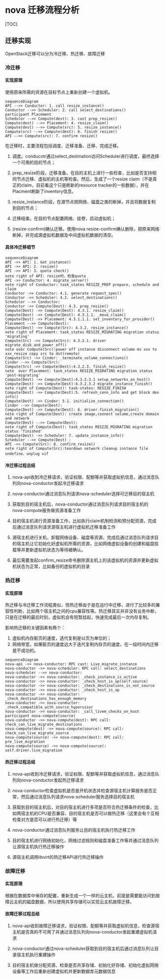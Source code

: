 # nova 迁移流程分析

[TOC]

## 迁移实现

OpenStack迁移可以分为冷迁移、热迁移、故障迁移

### 冷迁移

#### 实现原理

使用原来所需的资源在目标节点上重新创建一个虚拟机。

```mermaid
sequenceDiagram
API -->> Conductor: 1. call resize_instance()
Conductor -->> Scheduler: 2. call select_destinations()
participant Placement
Scheduler -->> Compute(dest): 3. cast prep_resize()
Compute(dest) -->> Placement: 4. resize_claim()
Compute(dest) -->> Compute(src): 5. resize_instance()
Compute(src) -->> Compute(dest): 6. finish resize()
API -->> Compute(src): 7. confirm resize()
```

在迁移时，主要流程包括调度、迁移准备、迁移、完成迁移。

1. 调度。conducotr通过select_destination访问Scheduler进行调度，最终选择一个可用的目的节点；

2. prep_resize阶段，迁移准备。在目的主机上进行一些检查，比如是否支持相同节点迁移、虚拟机的主机等检查。然后，生成了一个resize claim（不是真正的claim，目前看这个只是刷新的resource tracker的一些数据），并在Placment刷新了inventory信息。

3. resize_instance阶段，在源节点把网络、磁盘之类的断掉，并且将数据复制到目的节点；

4. 迁移结束。在目的节点配置网络、挂卷，启动虚拟机；

5. (resize-confirm)确认迁移。使用nova resize-confirm确认删除，把原来网络断掉，并完成源虚拟机数据及中间虚拟机数据的清空。

#### 具体冷迁移细节

```mermaid
sequenceDiagram
API ->> API: 1. Get instance()
API ->> API: 2. resize()
API ->> API: 3. quota check()
note right of API: resize时，检查quota
API ->> Conductor: 4. migrate_server()
note right of Conductor: task_states RESIZE_PREP prepare, schedule and claim
Conductor ->> Conductor: 4.1. generate request_spec()
Conductor ->> Scheduler: 4.2. select_destinations()
Scheduler -->> Conductor: 
Conductor ->> Compute(Dest): 4.3. prep_resize()
Compute(Dest) ->> Compute(Dest): 4.3.1. resize_claim()
Compute(Dest) ->> Compute(Dest): 4.3.1.1. _mova_claim()
Compute(Dest) ->> Placement: 4.3.1.1.1. set_inventory_for_provider()
Placement -->> Compute(Dest): 
Compute(Dest) ->> Compute(Src): 4.3.2. resize_instance()
note right of Placement: task_states RESIZE_MIGRATING migration status 'migrating'
Compute(Src) ->> Compute(Src): 4.3.2.1. driver migrate_disk_and_power_off()
note over Compute(Src):power off instance disconnect volume mv xxx to xxx_resize copy src to dst(remote)
Compute(Src) ->> Cinder: _terminate_volume_connections()
Cinder -->> Compute(Src): 
Compute(Src) ->> Compute(Dest):4.3.2.3. finish_resize()
note  over Placement: task_states RESIZE_MIGRATING migration status 'post-migrating'
Compute(Dest) ->> Compute(Dest):4.3.2.3.1 setup_networks_on_host()
Compute(Dest) ->> Compute(Dest):4.3.2.3.2 migrate_instance_finish()
note right of Compute(Dest): task-states: RESIZE_FINISH
Compute(Dest) ->> Compute(Dest):5. refresh_conn_info and get block dev info()
Compute(Dest) ->> Cinder: 5.1. initialize_connection()
Cinder -->> Compute(Dest): 
Compute(Dest) ->> Compute(Dest): 6. driver.finish_migration()
note right of Compute(Dest): create image,connect volume,create domain and network
Compute(Dest) -->> Compute(Dest): 
note right of Compute(Dest): task_states RESIZE_MIGRATING migration status 'finished'
Compute(Dest) ->> Scheduler: 7. update_instance_info()
Scheduler -->> Compute(Dest) : 
API ->> Compute(Src): 8. confirm_resize()
note right of Compute(Src):teardown network cleanup instance file undefine、unplug vif
```

#### 冷迁移过程总结

1. nova-api收到冷迁移请求，验证权限、配额等并获取虚拟机信息，通过消息队列向nova-conductor发起冷迁移请求

2. nova-conductor通过消息队列请求nova-scheduler选择可迁移目的宿主机

3. 获取到目的宿主机后，nova-conductor通过消息队列请求目的宿主机的nova-compute服务做资源准备工作

4. 目的宿主机进行资源准备工作，比如执行claim机制检测和预分配资源，完成后通过消息队列请求源宿主机进行虚拟机迁移准备工作

5. 源宿主机进行关机、卸载网络设备、磁盘等资源，完成后通过消息队列请求目的宿主机让它初始化好虚拟机所需的资源，比如网络虚拟设备的创建和磁盘挂载等并更新虚拟机状态为等待被确认。

6. 最后需要发起confirm_resize命令删除源主机上的该虚拟机的资源并更新虚拟机状态为正常，比如备份的虚拟机的目录

### 热迁移

#### 实现原理

热迁移与冷迁移工作流程类似，但热迁移由于是在运行中迁移，进行了比较多的兼容性判断，比如两个宿主机之间的cpu兼容性等。热迁移其实并非没有业务中断，只是在迁移的最后时刻，虚拟机会有短暂挂起，快速完成最后一次内存复制。

影响热迁移的关键因素有两个：

1. 虚拟机内存脏页的速度，迭代复制是以页为单位的；
2. 网络带宽，如果脏页的速度远大于迭代复制内存页的速度，在一段时间内迁移是不成功的。

```mermaid
sequenceDiagram
nova-api ->> nova-conductor: RPC cast: Live_migrate_instance
nova-conductor ->> nova-scheduler: RPC call: select_destinations
nova-scheduler -->> nova-conductor: 
nova-conductor ->> nova-conductor: _check_instance_is_active
nova-conductor ->> nova-conductor: _check_host_is_up(self.source)
nova-conductor ->> nova-conductor: _check_destinations_is_not_source
nova-conductor ->> nova-conductor: _check_host_is_up
nova-conductor ->> nova-conductor: _check_destinations_has_enough_memory
nova-conductor ->> nova-conductor: _check_compatible_with_source_hypervisor
nova-conductor ->> nova-conductor: _call_livem_checks_on_host
participant nova-compute(source)
nova-conductor ->> nova-compute(dest): RPC call: check_can_live_migrate_destinations
nova-compute(dest) ->> nova-compute(source): RPC call: check_can_live_migrate_source
nova-compute(source) ->> nova-compute(dest): RPC call: pre_live_migration
nova-compute(source) ->> nova-compute(source): self.driver.live_migration
```

#### 热迁移过程总结

1. nova-api收到冷迁移请求，验证权限、配额等并获取虚拟机信息，通过消息队列向nova-conductor发起热迁移请求

2. nova-conductor检查虚拟机是否是开机状态并检查源宿主机计算服务是否正常，然后通过消息队列请求nova-scheduler服务选择目的宿主机

3. 获取到目的宿主机后，对目的宿主机进行多项是否符合热迁移条件的检查，比如两宿主机的CPU是否兼容、目的宿主机是否可以做热迁移（这里会有个互相检查对方是否可以进行热迁移）等

4. nova-conductor通过消息队列服务让目的宿主机执行热迁移工作

5. 目的宿主机进行网络初始化、网络过滤规则和磁盘准备工作等并通过消息队列让源宿主机执行热迁移操作

6. 源宿主机调用libvirt的热迁移API进行热迁移操作

### 故障迁移

#### 实现原理

​ 根据在数据库中保存的配置，重新生成一个一样的云主机，前提是需要能访问到故障云主机的磁盘数据，所以使用共享存储可以实现云主机故障迁移。

#### 故障迁移过程总结

1. nova-api收到故障迁移请求，验证权限、配额等并获取虚拟机信息，检查源宿主机是否真的不可用了并通过消息队列向nova-conductor发起重建虚拟机请求

2. nova-conductor通过nova-scheduler获取到目的宿主机后通过消息队列让目录宿主机执行重建操作

3. 目的宿主机做分配资源、检查是否共享存储、初始化好存储、初始化虚拟网络设备等工作后重新创建虚拟机并更新数据库元数据信息

